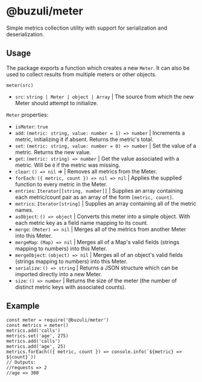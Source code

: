 # @buzuli/meter

Simple metrics collection utility with support for serialization and deserialization.

## Usage

The package exports a function which creates a new `Meter`. It can also be used to collect results from multiple meters or other objects.

`meter(src)`
- `src`: `string | Meter | object | Array` | The source from which the new Meter should attempt to initialize.

`Meter` properties:
- `isMeter`: `true`
- `add`: `(metric: string, value: number = 1) => number` | Increments a metric, initializing it if absent. Returns the metric's total.
- `set`: `(metric: string, value: number = 0) => number` | Set the value of a metric. Returns the new value.
- `get`: `(metric: string) => number` | Get the value associated with a metric. Will be `0` if the metric was missing.
- `clear`: `() => nil` => | Removes all metrics from the Meter.
- `forEach`: `({ metric, count }) => nil => nil` | Applies the supplied function to every metric in the Meter.
- `entries`: `Iterator[[string, number]]` | Supplies an array containing each metric/count pair as an array of the form `[metric, count]`.
- `metrics`: `Iterator[string]` | Supplies an array containing all of the metric names.
- `asObject`: `() => object` | Converts this meter into a simple object. With each metric key as a field name mapping to its count.
- `merge`: `(Meter) => nil` | Merges all of the metrics from another Meter into this Meter.
- `mergeMap`: `(Map) => nil` | Merges all of a Map's valid fields (strings mapping to numbers) into this Meter.
- `mergeObject`: `(object) => nil` | Merges all of an object's valid fields (strings mapping to numbers) into this Meter.
- `serialize`: `() => string` | Returns a JSON structure which can be imported directly into a new Meter.
- `size`: `() => number` | Returns the size of the meter (the number of distinct metric keys with associated counts).

## Example

```
const meter = require('@buzuli/meter')
const metrics = meter()
metrics.add('calls')
metrics.set('age', 275)
metrics.add('calls')
metrics.add('age', 25)
metrics.forEach(({ metric, count }) => console.info(`${metric} => ${count}`))
// Outputs:
//requests => 2
//age => 300
```

